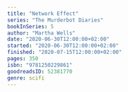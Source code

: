 ```yaml
---
title: "Network Effect"
series: "The Murderbot Diaries"
bookInSeries: 5
author: "Martha Wells"
date: "2020-06-30T12:00:00+02:00"
started: "2020-06-30T12:00:00+02:00"
finished: "2020-07-15T12:00:00+02:00"
pages: 350
isbn: "9781250229861"
goodreadsID: 52381770
genre: scifi
---
```

